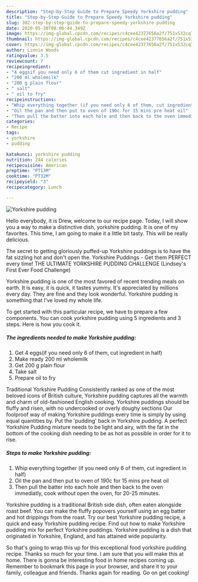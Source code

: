 ```yaml
---
description: "Step-by-Step Guide to Prepare Speedy Yorkshire pudding"
title: "Step-by-Step Guide to Prepare Speedy Yorkshire pudding"
slug: 302-step-by-step-guide-to-prepare-speedy-yorkshire-pudding
date: 2020-05-30T08:06:44.349Z
image: https://img-global.cpcdn.com/recipes/c4cee42377656a2f/751x532cq70/yorkshire-pudding-recipe-main-photo.jpg
thumbnail: https://img-global.cpcdn.com/recipes/c4cee42377656a2f/751x532cq70/yorkshire-pudding-recipe-main-photo.jpg
cover: https://img-global.cpcdn.com/recipes/c4cee42377656a2f/751x532cq70/yorkshire-pudding-recipe-main-photo.jpg
author: Linnie Woods
ratingvalue: 3.5
reviewcount: 7
recipeingredient:
- "4 eggsif you need only 6 of them cut ingredient in half"
- "200 ml wholemilk"
- "200 g plain flour"
- " salt"
- " oil to fry"
recipeinstructions:
- "Whip everything together (if you need only 6 of them, cut ingredient in half)"
- "Oil the pan and then put to oven of 190c for 15 mins pre heat oil"
- "Then pull the batter into each hole and then back to the oven immediatly, cook without open the oven, for 20-25 minutes."
categories:
- Recipe
tags:
- yorkshire
- pudding

katakunci: yorkshire pudding 
nutrition: 244 calories
recipecuisine: American
preptime: "PT13M"
cooktime: "PT32M"
recipeyield: "3"
recipecategory: Lunch

---
```



![Yorkshire pudding](https://img-global.cpcdn.com/recipes/c4cee42377656a2f/751x532cq70/yorkshire-pudding-recipe-main-photo.jpg)

Hello everybody, it is Drew, welcome to our recipe page. Today, I will show you a way to make a distinctive dish, yorkshire pudding. It is one of my favorites. This time, I am going to make it a little bit tasty. This will be really delicious.

The secret to getting gloriously puffed-up Yorkshire puddings is to have the fat sizzling hot and don&#39;t open the. Yorkshire Puddings - Get them PERFECT every time! THE ULTIMATE YORKSHIRE PUDDING CHALLENGE (Lindsey&#39;s First Ever Food Challenge)

Yorkshire pudding is one of the most favored of recent trending meals on earth. It is easy, it is quick, it tastes yummy. It's appreciated by millions every day. They are fine and they look wonderful. Yorkshire pudding is something that I've loved my whole life.


To get started with this particular recipe, we have to prepare a few components. You can cook yorkshire pudding using 5 ingredients and 3 steps. Here is how you cook it.

<!--inarticleads1-->

##### The ingredients needed to make Yorkshire pudding:

1. Get 4 eggs(if you need only 6 of them, cut ingredient in half)
1. Make ready 200 ml wholemilk
1. Get 200 g plain flour
1. Take  salt
1. Prepare  oil to fry


Traditional Yorkshire Pudding Consistently ranked as one of the most beloved icons of British culture, Yorkshire pudding captures all the warmth and charm of old-fashioned English cooking. Yorkshire puddings should be fluffy and risen, with no undercooked or overly doughy sections Our foolproof way of making Yorkshire puddings every time is simply by using equal quantities by. Put the &#39;pudding&#39; back in Yorkshire pudding. A perfect Yorkshire Pudding mixture needs to be light and airy, with the fat in the bottom of the cooking dish needing to be as hot as possible in order for it to rise. 

<!--inarticleads2-->

##### Steps to make Yorkshire pudding:

1. Whip everything together (if you need only 6 of them, cut ingredient in half)
1. Oil the pan and then put to oven of 190c for 15 mins pre heat oil
1. Then pull the batter into each hole and then back to the oven immediatly, cook without open the oven, for 20-25 minutes.


Yorkshire pudding is a traditional British side dish, often eaten alongside roast beef. You can make the fluffy popovers yourself using an egg batter and hot drippings from the roast. Try our best Yorkshire pudding recipe, a quick and easy Yorkshire pudding recipe. Find out how to make Yorkshire pudding mix for perfect Yorkshire puddings. Yorkshire pudding is a dish that originated in Yorkshire, England, and has attained wide popularity. 

So that's going to wrap this up for this exceptional food yorkshire pudding recipe. Thanks so much for your time. I am sure that you will make this at home. There is gonna be interesting food in home recipes coming up. Remember to bookmark this page in your browser, and share it to your family, colleague and friends. Thanks again for reading. Go on get cooking!
